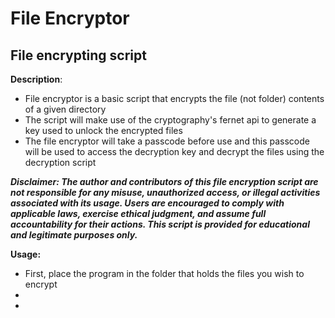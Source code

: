 # File Encryptor

## File encrypting script

**Description**:
- File encryptor is a basic script that encrypts the file (not folder) contents of a given directory
- The script will make use of the cryptography's fernet api to generate a key used to unlock the encrypted files
- The file encryptor will take a passcode before use and this passcode will be used to access the decryption key and decrypt the files using the decryption script


***Disclaimer: The author and contributors of this file encryption script are not responsible for any misuse, unauthorized access, or illegal activities associated with its usage. Users are encouraged to comply with applicable laws, exercise ethical judgment, and assume full accountability for their actions. This script is provided for educational and legitimate purposes only.***

**Usage:**
- First, place the program in the folder that holds the files you wish to encrypt
- 
-

